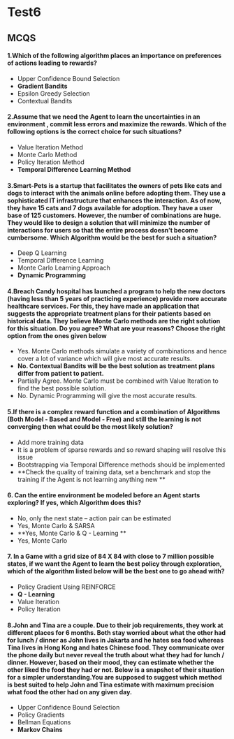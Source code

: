 # Test6

<a id="1"></a>
## MCQS

#### 1.Which of the following algorithm places an importance on preferences of actions leading to rewards?
- Upper Confidence Bound Selection
- **Gradient Bandits**
- Epsilon Greedy Selection
- Contextual Bandits 


#### 2.Assume that we need the Agent to learn the uncertainties in an environment , commit less errors and maximize the rewards. Which of the following options is the correct choice for such situations?
- Value Iteration Method
- Monte Carlo Method
- Policy Iteration Method
- **Temporal Difference Learning Method**

#### 3.Smart-Pets is a startup that facilitates the owners of pets like cats and dogs to interact with the animals online before adopting them. They use a sophisticated IT infrastructure that enhances the interaction. As of now, they have 15 cats and 7 dogs available for adoption. They have a user base of 125 customers. However, the number of combinations are  huge. They would like to design a solution that will minimize the number of interactions for users so that the entire process doesn’t become cumbersome. Which Algorithm would be the best for such a situation? 

- Deep Q Learning 
- Temporal Difference Learning
- Monte Carlo Learning Approach
- **Dynamic Programming**

#### 4.Breach Candy hospital has launched a program to help the new doctors (having less than 5 years of practicing experience) provide more accurate healthcare services. For this, they have made an application that suggests the appropriate treatment plans for their patients based on historical data. They believe Monte Carlo methods are the right solution for this situation. Do you agree? What are your reasons? Choose the right option from the ones given below
- Yes. Monte Carlo methods simulate a variety of combinations and hence cover a lot of variance which will give most accurate results.
- **No. Contextual Bandits will be the best solution as treatment plans differ from patient to patient.**
- Partially Agree. Monte Carlo must be combined with Value Iteration to find the best possible solution.
- No. Dynamic Programming will give the most accurate results.

#### 5.If there is a complex reward function and a combination of Algorithms (Both Model - Based and Model -  Free) and still the learning is not converging then what could be the most likely solution?
- Add more training data 
- It is a problem of sparse rewards and so reward shaping will resolve this issue
- Bootstrapping via Temporal Difference methods should be implemented 
- **Check the quality of training data, set a benchmark and stop the training if the Agent is not learning anything new **

#### 6. Can the entire environment be modeled before an Agent starts exploring? If yes, which Algorithm does this?
- No, only the next state – action pair can be estimated
- Yes, Monte Carlo &  SARSA 
- **Yes, Monte Carlo & Q - Learning **
- Yes, Monte Carlo

#### 7. In a Game with a grid size of 84 X 84 with close to 7 million possible states, if we want the Agent to learn the best policy through exploration, which of the algorithm listed below will be the best one to go ahead with?
- Policy Gradient Using REINFORCE
- **Q - Learning**
- Value Iteration
- Policy Iteration

#### 8.John and Tina are a couple. Due to their job requirements, they work at different places for 6 months. Both stay worried about what the other had for lunch / dinner as John lives in Jakarta and he hates sea food whereas Tina lives in Hong Kong and hates Chinese food. They communicate over the phone daily but never reveal the truth about what they had for lunch / dinner. However, based on their mood, they can estimate whether the other liked the food they had or not. Below is a snapshot of their situation for a simpler understanding.You are supposed to suggest which method is best suited to help John and Tina estimate with maximum precision what food the other had on any given day.
- Upper Confidence Bound Selection
- Policy Gradients
- Bellman Equations
- **Markov Chains**



